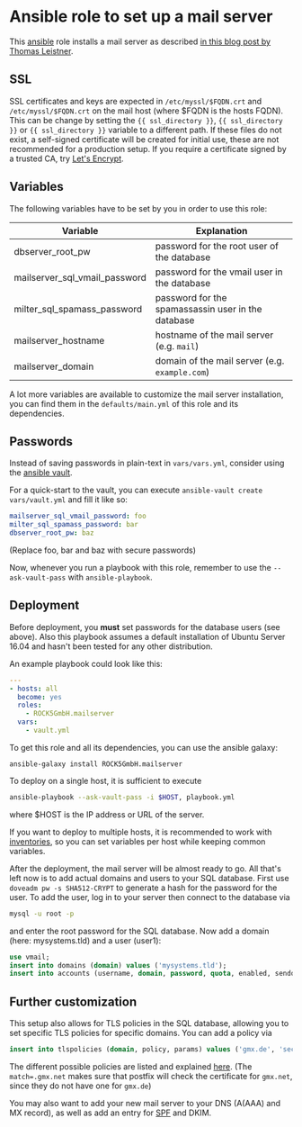 # Ansible role to set up a mail server
This [ansible](https://www.ansible.com/) role installs a mail server as described
[in this blog post by Thomas Leistner](https://thomas-leister.de/mailserver-unter-ubuntu-16.04/).

## SSL
SSL certificates and keys are expected in `/etc/myssl/$FQDN.crt` and `/etc/myssl/$FQDN.crt` on the mail host
(where $FQDN is the hosts FQDN). This can be change by setting the `{{ ssl_directory }}`, `{{ ssl_directory }}` or
`{{ ssl_directory }}` variable to a different path.
If these files do not exist, a self-signed certificate will be created for initial use,
these are not recommended for a production setup. If you require a certificate signed by a trusted CA, try
[Let's Encrypt](https://letsencrypt.org/).

## Variables
The following variables have to be set by you in order to use this role:

| Variable | Explanation |
| ------------- | ------------- |
| dbserver_root_pw | password for the root user of the database |
| mailserver_sql_vmail_password | password for the vmail user in the database |
| milter_sql_spamass_password | password for the spamassassin user in the database |
| mailserver_hostname | hostname of the mail server (e.g. `mail`) |
| mailserver_domain | domain of the mail server (e.g. `example.com`) |

A lot more variables are available to customize the mail server installation, you can find them in the `defaults/main.yml` of this role
and its dependencies.

## Passwords
Instead of saving passwords in plain-text in `vars/vars.yml`, consider using the
[ansible vault](https://docs.ansible.com/ansible/playbooks_vault.html). 

For a quick-start to the vault, you can execute `ansible-vault create vars/vault.yml` and fill it like so:

```yml
mailserver_sql_vmail_password: foo
milter_sql_spamass_password: bar
dbserver_root_pw: baz
```
(Replace foo, bar and baz with secure passwords)

Now, whenever you run a playbook with this role, remember to use the `--ask-vault-pass` with `ansible-playbook`.

## Deployment
Before deployment, you **must** set passwords for the database users (see above).
Also this playbook assumes a default installation of Ubuntu Server 16.04 and hasn't been tested for any other distribution.

An example playbook could look like this:
```yml
---
- hosts: all
  become: yes
  roles:
    - ROCK5GmbH.mailserver
  vars:
    - vault.yml
```

To get this role and all its dependencies, you can use the ansible galaxy:

`ansible-galaxy install ROCK5GmbH.mailserver`

To deploy on a single host, it is sufficient to execute
```bash
ansible-playbook --ask-vault-pass -i $HOST, playbook.yml
```
where $HOST is the IP address or URL of the server.

If you want to deploy to multiple hosts, it is recommended to work with
[inventories](https://docs.ansible.com/ansible/intro_inventory.html), so you can set variables per host while keeping
common variables.

After the deployment, the mail server will be almost ready to go. All that's left now is to add actual domains and users to your SQL database.
First use `doveadm pw -s SHA512-CRYPT` to generate a hash for the password for the user.
To add the user, log in to your server then connect to the database via
```bash
mysql -u root -p
```
and enter the root password for the SQL database. Now add a domain (here: mysystems.tld) and a user (user1):
```sql
use vmail;
insert into domains (domain) values ('mysystems.tld');
insert into accounts (username, domain, password, quota, enabled, sendonly) values ('user1', 'mysystems.tld', '{SHA512-CRYPT}$kgid87hdenss', 2048, true, false);
```

## Further customization
This setup also allows for TLS policies in the SQL database, allowing you to set specific TLS policies for specific domains.
You can add a policy via
```sql
insert into tlspolicies (domain, policy, params) values ('gmx.de', 'secure', 'match=.gmx.net');
```
The different possible policies are listed and explained [here](http://www.postfix.org/TLS_README.html#client_tls_levels).
(The `match=.gmx.net` makes sure that postfix will check the certificate for `gmx.net`, since they do not have one for `gmx.de`)

You may also want to add your new mail server to your DNS (A(AAA) and MX record), as well as add an entry for [SPF](https://www.dynu.com/NetworkTools/SPFGenerator) and DKIM.
